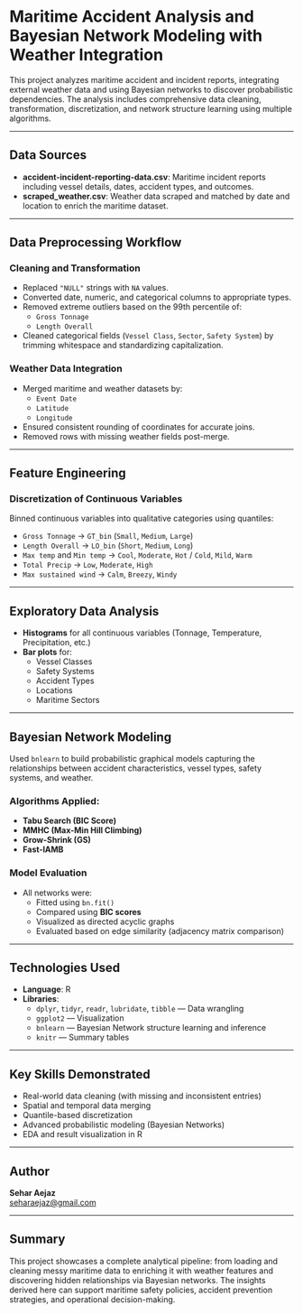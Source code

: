 # Maritime Accident Analysis and Bayesian Network Modeling with Weather Integration

This project analyzes maritime accident and incident reports, integrating external weather data and using Bayesian networks to discover probabilistic dependencies. The analysis includes comprehensive data cleaning, transformation, discretization, and network structure learning using multiple algorithms.

---

## Data Sources

- **accident-incident-reporting-data.csv**: Maritime incident reports including vessel details, dates, accident types, and outcomes.
- **scraped_weather.csv**: Weather data scraped and matched by date and location to enrich the maritime dataset.

---

## Data Preprocessing Workflow

### Cleaning and Transformation
- Replaced `"NULL"` strings with `NA` values.
- Converted date, numeric, and categorical columns to appropriate types.
- Removed extreme outliers based on the 99th percentile of:
  - `Gross Tonnage`
  - `Length Overall`
- Cleaned categorical fields (`Vessel Class`, `Sector`, `Safety System`) by trimming whitespace and standardizing capitalization.

### Weather Data Integration
- Merged maritime and weather datasets by:
  - `Event Date`
  - `Latitude`
  - `Longitude`
- Ensured consistent rounding of coordinates for accurate joins.
- Removed rows with missing weather fields post-merge.

---

## Feature Engineering

### Discretization of Continuous Variables
Binned continuous variables into qualitative categories using quantiles:
- `Gross Tonnage` → `GT_bin` (`Small`, `Medium`, `Large`)
- `Length Overall` → `LO_bin` (`Short`, `Medium`, `Long`)
- `Max temp` and `Min temp` → `Cool`, `Moderate`, `Hot` / `Cold`, `Mild`, `Warm`
- `Total Precip` → `Low`, `Moderate`, `High`
- `Max sustained wind` → `Calm`, `Breezy`, `Windy`

---

## Exploratory Data Analysis

- **Histograms** for all continuous variables (Tonnage, Temperature, Precipitation, etc.)
- **Bar plots** for:
  - Vessel Classes
  - Safety Systems
  - Accident Types
  - Locations
  - Maritime Sectors

---

## Bayesian Network Modeling

Used `bnlearn` to build probabilistic graphical models capturing the relationships between accident characteristics, vessel types, safety systems, and weather.

### Algorithms Applied:
- **Tabu Search (BIC Score)**
- **MMHC (Max-Min Hill Climbing)**
- **Grow-Shrink (GS)**
- **Fast-IAMB**

### Model Evaluation
- All networks were:
  - Fitted using `bn.fit()`
  - Compared using **BIC scores**
  - Visualized as directed acyclic graphs
  - Evaluated based on edge similarity (adjacency matrix comparison)

---

## Technologies Used

- **Language**: R
- **Libraries**:
  - `dplyr`, `tidyr`, `readr`, `lubridate`, `tibble` — Data wrangling
  - `ggplot2` — Visualization
  - `bnlearn` — Bayesian Network structure learning and inference
  - `knitr` — Summary tables

---

## Key Skills Demonstrated

- Real-world data cleaning (with missing and inconsistent entries)
- Spatial and temporal data merging
- Quantile-based discretization
- Advanced probabilistic modeling (Bayesian Networks)
- EDA and result visualization in R

---

## Author

**Sehar Aejaz**  
seharaejaz@gmail.com  

---

## Summary

This project showcases a complete analytical pipeline: from loading and cleaning messy maritime data to enriching it with weather features and discovering hidden relationships via Bayesian networks. The insights derived here can support maritime safety policies, accident prevention strategies, and operational decision-making.

